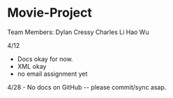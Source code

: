 # Movie-Project
Team Members:
Dylan Cressy Charles Li Hao Wu

4/12
- Docs okay for now.
- XML okay
- no email assignment yet

4/28 - No docs on GitHub -- please commit/sync asap.
